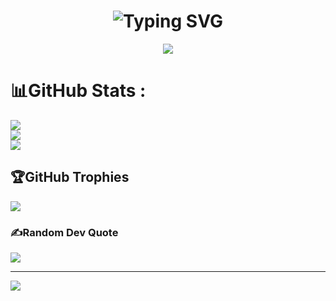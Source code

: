 
<h1 align="center">
<img src="https://readme-typing-svg.herokuapp.com?font=Poppins&weight=600&size=30&duration=4000&pause=1000&color=27F77E&center=true&vCenter=true&random=false&width=500&height=70&lines=Hey+There%F0%9F%91%8B;I'm+Jacek%F0%9F%A6%95" alt="Typing SVG" />
</h1>

<p align="center">
    <img src="https://skillicons.dev/icons?i=html,css,lua" />
</p>

# 📊GitHub Stats :
![](https://github-readme-stats.vercel.app/api?username=Jacux&theme=react&hide_border=true&include_all_commits=false&count_private=true)<br/>
![](https://github-readme-streak-stats.herokuapp.com/?user=Jacux&theme=react&hide_border=true)<br/>
![](https://github-readme-stats.vercel.app/api/top-langs/?username=Jacux&theme=react&hide_border=true&include_all_commits=false&count_private=true&layout=compact)

## 🏆GitHub Trophies
![](https://github-trophies.vercel.app/?username=Jacux&theme=tokyonight&no-frame=false&no-bg=false&margin-w=4)

### ✍️Random Dev Quote
![](https://quotes-github-readme.vercel.app/api?type=horizontal&theme=dark)

---
[![](https://visitcount.itsvg.in/api?id=Jacux&icon=0&color=8)](https://visitcount.itsvg.in)
